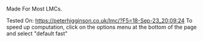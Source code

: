Made For Most LMCs.

Tested On: https://peterhigginson.co.uk/lmc/?F5=18-Sep-23_20:09:24
To speed up computation, click on the options menu at the bottom of the page and select "default fast"